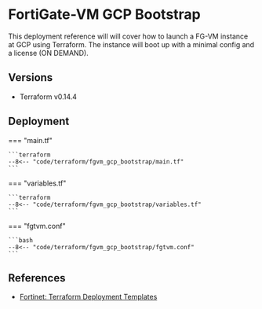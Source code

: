 # FortiGate-VM GCP Bootstrap

This deployment reference will will cover how to launch a FG-VM instance
at GCP using Terraform. The instance will boot up with a minimal
config and a license (ON DEMAND).


## Versions
- Terraform v0.14.4


## Deployment

=== "main.tf"

    ```terraform
    --8<-- "code/terraform/fgvm_gcp_bootstrap/main.tf"
    ```

=== "variables.tf"

    ```terraform
    --8<-- "code/terraform/fgvm_gcp_bootstrap/variables.tf"
    ```

=== "fgtvm.conf"

    ```bash
    --8<-- "code/terraform/fgvm_gcp_bootstrap/fgtvm.conf"
    ```


## References
- [Fortinet: Terraform Deployment Templates](https://github.com/fortinet/fortigate-terraform-deploy)
